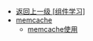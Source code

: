 - [返回上一级 [组件学习]](/组件学习/)
- [memcache](/组件学习/memcache/)
  - [memcache使用](/组件学习/memcache/memcache使用.md)

